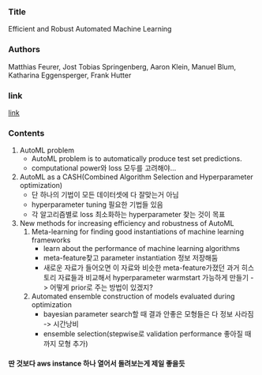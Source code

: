 ### Title
Efficient and Robust Automated Machine Learning

### Authors
Matthias Feurer, Jost Tobias Springenberg, Aaron Klein, Manuel Blum, Katharina Eggensperger, Frank Hutter

### link
[link](https://papers.nips.cc/paper/5872-efficient-and-robust-automated-machine-learning.pdf)

### Contents
1. AutoML problem
    - AutoML problem is to automatically produce test set predictions.
    - computational power와 loss 모두를 고려해야...
1. AutoML as a CASH(Combined Algorithm Selection and Hyperparameter optimization)
    - 단 하나의 기법이 모든 데이터셋에 다 잘맞는거 아님
    - hyperparameter tuning 필요한 기법들 있음
    - 각 알고리즘별로 loss 최소화하는 hyperparameter 찾는 것이 목표
1. New methods for increasing efficiency and robustness of AutoML
    1. Meta-learning for finding good instantiations of machine learning frameworks
        - learn about the performance of machine learning algorithms
        - meta-feature찾고 parameter instantiation 정보 저장해둠
        - 새로운 자료가 들어오면 이 자료와 비슷한 meta-feature가졌던 과거 히스토리 자료들과 비교해서 hyperparameter warmstart 가능하게 만들기 -> 어떻게 prior로 주는 방법이 있겠지? 
    2. Automated ensemble construction of models evaluated during optimization
        - bayesian parameter search할 때 결과 안좋은 모형들은 다 정보 사라짐 -> 시간낭비
        - ensemble selection(stepwise로 validation performance 좋아질 때까지 모형 추가)

#### 딴 것보다 aws instance 하나 열어서 돌려보는게 제일 좋을듯